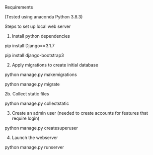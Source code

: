 Requirements

(Tested using anaconda Python 3.8.3)

Steps to set up local web server
1. Install python  dependencies

pip install Django==3.1.7

pip install django-bootstrap3

2. Apply migrations to create initial database

python manage.py makemigrations

python manage.py migrate

2b. Collect static files

python manage.py collectstatic

3. Create an admin user (needed to create accounts for features that require login)

python manage.py createsuperuser

4. Launch the webserver

python manage.py runserver


